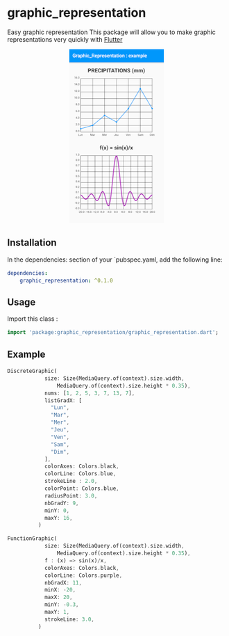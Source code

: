 # graphic_representation

Easy graphic representation
This package will allow you to make graphic representations very quickly with [Flutter](https://flutter.dev)

<p align="center">
  <img width="218" height="400" src="https://github.com/catpat44/graphic_representation/blob/main/screenshots/screenshot2.png?raw=true">
</p>

## Installation
In the dependencies: section of your `pubspec.yaml, add the following line:

```yaml
dependencies:
    graphic_representation: ^0.1.0
```

## Usage
Import this class :
```dart
import 'package:graphic_representation/graphic_representation.dart';
```

## Example
```dart
DiscreteGraphic(
            size: Size(MediaQuery.of(context).size.width,
                MediaQuery.of(context).size.height * 0.35),
            nums: [1, 2, 5, 3, 7, 13, 7],
            listGradX: [
              "Lun",
              "Mar",
              "Mer",
              "Jeu",
              "Ven",
              "Sam",
              "Dim",
            ],
            colorAxes: Colors.black,
            colorLine: Colors.blue,
            strokeLine : 2.0,
            colorPoint: Colors.blue,
            radiusPoint: 3.0,
            nbGradY: 9,
            minY: 0,
            maxY: 16,
          )
```
```dart
FunctionGraphic(
            size: Size(MediaQuery.of(context).size.width,
                MediaQuery.of(context).size.height * 0.35),
            f : (x) => sin(x)/x,
            colorAxes: Colors.black,
            colorLine: Colors.purple,
            nbGradX: 11,
            minX: -20,
            maxX: 20,
            minY: -0.3,
            maxY: 1,
            strokeLine: 3.0,
          )
```

